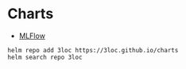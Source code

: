 # Charts

* [MLFlow](https://github.com/3loc/charts/tree/master/mlflow)

```
helm repo add 3loc https://3loc.github.io/charts
helm search repo 3loc
```

